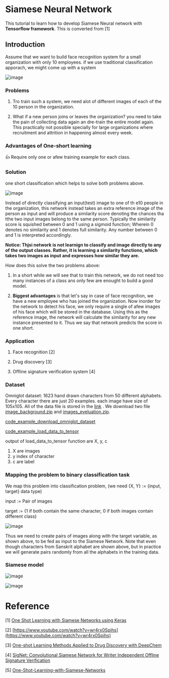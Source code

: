 # Siamese Neural Network
This tutorial to learn how to develop Siamese Neural network with <b>Tensorflow framework</b>.
This is converted from [1]

## Introduction
Assume that we want to build face recognition system for a small organization with only 10 employees.
if we use traditional classification apporach, we might come up with a system 

![image](https://user-images.githubusercontent.com/29138292/59548024-06d2cc80-8f73-11e9-90a8-bc79a737bde2.png)

### Problems
1. Tro train such a system, we need alot of different images of each of the 10 person in the organization.

1. What if a new person joins or leaves the organization? you need to take the pain of collecting data again an dre-train the entire model again. This practically not possible specially for large organizations where recruitment and attrition in happening almost every week.

### Advantages of One-short learning
:+1: Require only one or afew training example for each class.

### Solution
one short classification which helps to solve both problems above.


![image](https://user-images.githubusercontent.com/29138292/59548083-aa23e180-8f73-11e9-8a31-2d74ce198354.png)

Instead of directly classifying an input(test) image to one of th e10 people in the organization, this network instead takes an extra reference image of the person as input and will produce a similarity score denoting the chances tha tthe two input images belong to the same person. Typically the similarity score is squished between 0 and 1 using a sigmoid function; Wherein 0 denotes no similarity and 1 denotes full similarity. Any number between 0 and 1 is interpreted accordingly.

<b>Notice: Thjsi network is not learnign to classify and image directly to any of the output classes. Rather, it is learning a similarity functiono, which takes two images as input and expresses how similar they are. </b>

How does this solve the two problems above:

1. In a short while we will see that to train this network, we do not need too many instances of a class ans only few are enought to build a good model.

2. <b> Biggest advantages</b> is that let's say in case of face recognition, we have a new employee who has joined the organization. Now inorder for the network to detect his face, we only require a single of afew images of his face which will be stored in the database. Using this as the reference image, the network will calculate the similarity for any new instance presented to it. Thus we say that network predicts the score in one short.

### Application

1. Face recognition [2]
   
2. Drug discovery [3]

3. Offline signature verification system [4] 

### Dataset

Omniglot dataset:
1623 hand drawn characters from 50 different alphabets. Every character there are just 20 examples. each image have size of 105x105.
All of the data file is stored in the [link](https://github.com/brendenlake/omniglot/tree/master/python) 
. We download two file [image_background.zip](https://github.com/brendenlake/omniglot/raw/master/python/images_background.zip) and [images_eveluation.zip](https://github.com/brendenlake/omniglot/raw/master/python/images_evaluation.zip).
 
[code_example_download_omniglot_dataset](https://github.com/dattv/ML-DL-Lecture-Notes/blob/master/siamese_tf/Omniglot_dataset.py)

[code_example_load_data_to_tensor](https://github.com/dattv/ML-DL-Lecture-Notes/blob/master/siamese_tf/Omniglot_loader.py)

output of load_data_to_tensor function are X, y, c
1. X are images
2. y index of character
3. c are label

### Mapping the problem to binary classification task
 
We map this problem into classification problem, (we need {X, Y} := {input, target} data type)

input := Pair of images

target := {1 if both contain the same character, 0 if both images contain different class}
 
![image](https://user-images.githubusercontent.com/29138292/59565345-8d270580-907c-11e9-98ae-d09d76218f1c.png)

Thus we need to create pairs of images along with the target variable, as shown above, to be fed as input to the Siamese Network. Note that even though characters from Sanskrit alphabet are shown above, but in practice we will generate pairs randomly from all the alphabets in the training data.

### Siamese model
![image](https://user-images.githubusercontent.com/29138292/59574945-79fb5080-90e3-11e9-977f-73ff06481531.png)

![image](https://user-images.githubusercontent.com/29138292/59575004-c21a7300-90e3-11e9-812e-1f02f1c60fc1.png)


# Reference

[1] [One Shot Learning with Siamese Networks using Keras](https://towardsdatascience.com/one-shot-learning-with-siamese-networks-using-keras-17f34e75bb3d)

[2] [https://www.youtube.com/watch?v=wr4rx0Spihs](https://www.youtube.com/watch?v=wr4rx0Spihs)

[3] [One-shot Learning Methods Applied to Drug Discovery with DeepChem](https://www.microway.com/hpc-tech-tips/one-shot-learning-methods-applied-drug-discovery-deepchem/)

[4] [SigNet: Convolutional Siamese Network for Writer Independent Offline Signature Verification](https://arxiv.org/abs/1707.02131)

[5] [One-Shot-Learning-with-Siamese-Networks](https://github.com/hlamba28/One-Shot-Learning-with-Siamese-Networks)